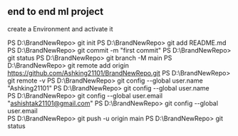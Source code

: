 ## end to end ml project

create a Environment and activate it 

PS D:\BrandNewRepo> git init
PS D:\BrandNewRepo> git add README.md
PS D:\BrandNewRepo> git commit -m "first commit"
PS D:\BrandNewRepo> git status
PS D:\BrandNewRepo> git branch -M main
PS D:\BrandNewRepo> git remote add origin https://github.com/Ashking21101/BrandNewRepo.git
PS D:\BrandNewRepo> git remote -v
PS D:\BrandNewRepo> git config --global user.name "Ashking21101"
PS D:\BrandNewRepo> git config --global user.name               
PS D:\BrandNewRepo> git config --global user.email "ashishtak21101@gmail.com"
PS D:\BrandNewRepo> git config --global user.email                           
PS D:\BrandNewRepo> git push -u origin main
PS D:\BrandNewRepo> git status